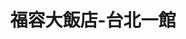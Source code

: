 ---
title: "福容大飯店-台北一館"
description: "福容大飯店-台北一館"
layout: shop
keywords:
  - 美食競賽
  - 台灣美食
  - 美食精選
datePublished: "2025-06-30"
dateModified: "2025-07-04"
city: "台北市"
district: "大安區"
address: "106台北市大安區建國南路一段266號"
phone: "0227019266"
geo: "25.036629451697564, 121.53738803257971"
google_map: "https://maps.app.goo.gl/GbUDKvsq5h8iAfgm7"
footinder: ""
official: "https://www.fullon-hotels.com.tw/tp/tw/"
award:
  - name: "台北國際牛肉麵節"
    year: "2024"
    entries:
      - group: "調理包組"
        cooking_style: "紅燒"
        rank: ""

---